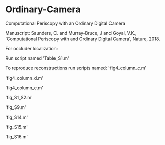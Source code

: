 # Ordinary-Camera
Computational Periscopy with an Ordinary Digital Camera

Manuscript:
 Saunders, C. and Murray-Bruce, J and Goyal, V.K., 'Computational Periscopy with and Ordinary Digital Camera', Nature, 2018.


For occluder localization:

Run script named 'Table_S1.m'


To reproduce reconstructions run scripts named:
'fig4_column_c.m'

'fig4_column_d.m'

'fig4_column_e.m'

'fig_S1_S2.m'

'fig_S9.m'

'fig_S14.m'

'fig_S15.m'

'fig_S16.m'

